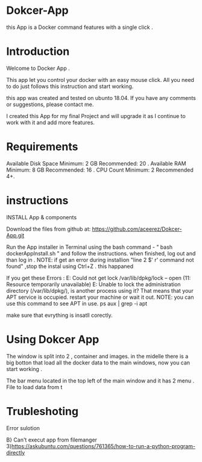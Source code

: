# Dokcer-App
this App is a Docker command features with a single click .

# Introduction
Welcome to Docker App .

This app let you control your docker with an easy mouse click.
All you need to do just follows this instruction and start working.

this app was created and tested on ubunto 18.04.
If you have any comments or suggestions, please contact me.

I created this App for my final Project and will upgrade it as I continue to work with it and add more features.

# Requirements
Available Disk Space Minimum: 2 GB Recommended: 20 .
Available RAM Minimum: 8 GB  Recommended: 16 . 
CPU Count	Minimum: 2  Recommended 4+.

# instructions

INSTALL App & components

Download the files from github at: https://github.com/aceerez/Dokcer-App.git


Run the App installer in Terminal using the bash command - " bash dockerAppInstall.sh " and follow the instructions.
when finished, log out and than log in .
NOTE: if get an error during installion "line 2 $' r' command not found" ,stop the instal using Ctrl+Z .
this happaned 


If you get these Errors :
                          E: Could not get lock /var/lib/dpkg/lock – open (11: Resource temporarily unavailable)
                          E: Unable to lock the administration directory (/var/lib/dpkg/), is another process using it?
That means that your APT service is occupied. 
restart your machine or wait it out.
NOTE: you can use this command to see APT in use.
                                      ps aux | grep -i apt
                                      



make sure that evrything is insatll corectly.


# Using Dokcer App 
The window is split into 2 , container and images.
in the midelle there is a big botton that load all the docker data to the main windows, now you can start working . 

The bar menu located in the top left of the main window and it has 2 menu .
File 
to load data from t


# Trubleshoting 

   Error                                                   sulotion

B} Can't execut app from filemanger                          3)https://askubuntu.com/questions/761365/how-to-run-a-python-program-directly


